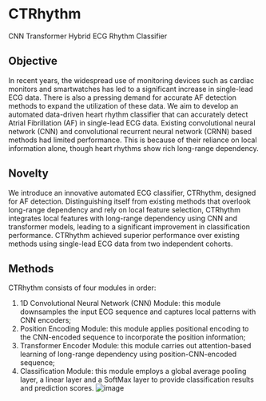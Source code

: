 # CTRhythm
CNN Transformer Hybrid ECG Rhythm Classifier

## Objective
In recent years, the widespread use of monitoring devices such as cardiac monitors and smartwatches has led to a significant increase in single-lead ECG data. There is also a pressing demand for accurate AF detection methods to expand the utilization of these data. We aim to develop an automated data-driven heart rhythm classifier that can accurately detect Atrial Fibrillation (AF) in single-lead ECG data. Existing convolutional neural network (CNN) and convolutional recurrent neural network (CRNN) based methods had limited performance. This is because of their reliance on local information alone, though heart rhythms show rich long-range dependency. 

## Novelty
We introduce an innovative automated ECG classifier, CTRhythm, designed for AF detection. Distinguishing itself from existing methods that overlook long-range dependency and rely on local feature selection, CTRhythm integrates local features with long-range dependency using CNN and transformer models, leading to a significant improvement in classification performance. CTRhythm achieved superior performance over existing methods using single-lead ECG data from two independent cohorts.

## Methods
CTRhythm consists of four modules in order: 
1. 1D Convolutional Neural Network (CNN) Module: this module downsamples the input ECG sequence and captures local patterns with CNN encoders;
2. Position Encoding Module: this module applies positional encoding to the CNN-encoded sequence to incorporate the position information; 
3. Transformer Encoder Module: this module carries out attention-based learning of long-range dependency using position-CNN-encoded sequence;
4. Classification Module: this module employs a global average pooling layer, a linear layer and a SoftMax layer to provide classification results and prediction scores.
![image](https://github.com/labxscut/CTRhythm/assets/131430090/972862c7-d5e0-4bc9-8ee1-b758ef195dac)
